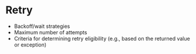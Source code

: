 # Retry

- Backoff/wait strategies
- Maximum number of attempts
- Criteria for determining retry eligibility (e.g., based on the returned value or exception)

